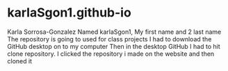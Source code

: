 # karlaSgon1.github-io
Karla Sorrosa-Gonzalez
Named karlaSgon1, My first name and 2 last name
The repository is going to used for class projects 
I had to download the GitHub desktop on to my computer
Then in the desktop GitHub I had to hit clone repository. 
I clicked the repository i made on the website and then cloned it

